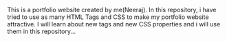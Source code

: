 This is a portfolio website created by me(Neeraj). In this repository, i have tried to use as many HTML Tags and CSS to make my portfolio website attractive. I will learn about new tags and new CSS properties and i will use them in this repository...
